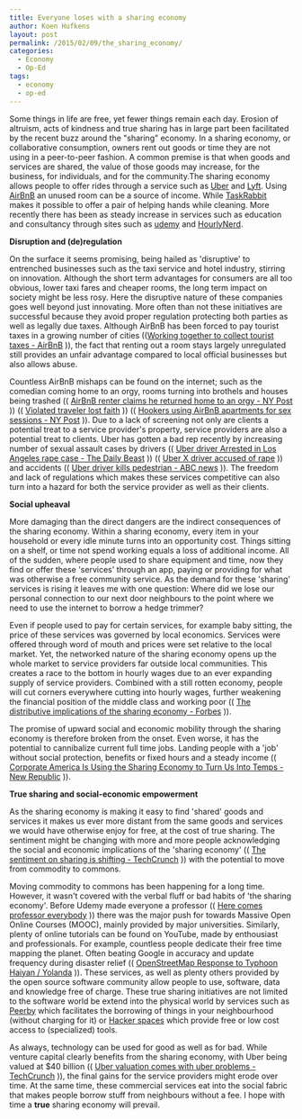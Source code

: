 ```yaml
---
title: Everyone loses with a sharing economy
author: Koen Hufkens
layout: post
permalink: /2015/02/09/the_sharing_economy/
categories:
  - Economy
  - Op-Ed
tags:
  - economy
  - op-ed
---
```

Some things in life are free, yet fewer things remain each day. Erosion of altruism, acts of kindness and true sharing has in large part been facilitated by the recent buzz around the "sharing" economy. In a sharing economy, or collaborative consumption, owners rent out goods or time they are not using in a peer-to-peer fashion. A common premise is that when goods and services are shared, the value of those goods may increase, for the business, for individuals, and for the community.The sharing economy allows people to offer rides through a service such as <a href="https://www.uber.com/">Uber</a> and <a href="https://www.lyft.com/">Lyft</a>. Using <a href="https://www.airbnb.com/">AirBnB</a> an unused room can be a source of income. While <a href="https://www.taskrabbit.com/">TaskRabbit</a> makes it possible to offer a pair of helping hands while cleaning. More recently there has been as steady increase in services such as education and consultancy through sites such as <a href="https://www.udemy.com/">udemy</a> and <a href="https://hourlynerd.com/">HourlyNerd</a>.

<strong>Disruption and (de)regulation</strong>

On the surface it seems promising, being hailed as 'disruptive' to entrenched businesses such as the taxi service and hotel industry, stirring on innovation. Although the short term advantages for consumers are all too obvious, lower taxi fares and cheaper rooms, the long term impact on society might be less rosy. Here the disruptive nature of these companies goes well beyond just innovating. More often than not these initiatives are successful because they avoid proper regulation protecting both parties as well as legally due taxes. Although AirBnB has been forced to pay tourist taxes in a growing number of cities ((<a href="http://publicpolicy.airbnb.com/working-together-collect-remit-washington-d-c-chicago-illinois/">Working together to collect tourist taxes - AirBnB</a> )), the fact that renting out a room stays largely unregulated still provides an unfair advantage compared to local official businesses but also allows abuse.

Countless AirBnB mishaps can be found on the internet; such as the comedian coming home to an orgy, rooms turning into brothels and houses being trashed (( <a href="http://nypost.com/2014/03/17/airbnb-renter-claims-he-returned-home-to-an-orgy/">AirBnB renter claims he returned home to an orgy - NY Post</a> )) (( <a href="http://ejroundtheworld.blogspot.com/2011/06/violated-travelers-lost-faith-difficult.html">Violated traveler lost faith</a> )) (( <a href="http://nypost.com/2014/04/14/hookers-using-airbnb-to-use-apartments-for-sex-sessions/">Hookers using AirBnB apartments for sex sessions - NY Post</a> )). Due to a lack of screening not only are clients a potential treat to a service provider's property, service providers are also a potential treat to clients. Uber has gotten a bad rep recently by increasing number of sexual assault cases by drivers (( <a href="http://www.thedailybeast.com/articles/2014/06/04/more-bad-news-for-uber-driver-arrested-in-los-angeles-rape-case.html">Uber driver Arrested in Los Angeles rape case - The Daily Beast</a> )) (( <a href="http://abc7chicago.com/news/uber-x-driver-accused-of-rape-shared-profile-with-wife-/455063/">Uber X driver accused of rape</a> )) and accidents (( <a href="http://abc7news.com/archive/9377925/">Uber driver kills pedestrian - ABC news</a> )). The freedom and lack of regulations which makes these services competitive can also turn into a hazard for both the service provider as well as their clients.

<strong>Social upheaval</strong>

More damaging than the direct dangers are the indirect consequences of the sharing economy. Within a sharing economy, every item in your household or every idle minute turns into an opportunity cost. Things sitting on a shelf, or time not spend working equals a loss of additional income. All of the sudden, where people used to share equipment and time, now they find or offer these 'services' through an app, paying or providing for what was otherwise a free community service. As the demand for these 'sharing' services is rising it leaves me with one question: Where did we lose our personal connection to our next door neighbours to the point where we need to use the internet to borrow a hedge trimmer?

Even if people used to pay for certain services, for example baby sitting, the price of these services was governed by local economics. Services were offered through word of mouth and prices were set relative to the local market. Yet, the networked nature of the sharing economy opens up the whole market to service providers far outside local communities. This creates a race to the bottom in hourly wages due to an ever expanding supply of service providers. Combined with a still rotten economy, people will cut corners everywhere cutting into hourly wages, further weakening the financial position of the middle class and working poor (( <a href="http://www.forbes.com/sites/pascalemmanuelgobry/2014/04/09/the-distributive-implications-of-the-sharing-economy/">The distributive implications of the sharing economy - Forbes</a> )).

The promise of upward social and economic mobility through the sharing economy is therefore broken from the onset. Even worse, it has the potential to cannibalize current full time jobs. Landing people with a 'job' without social protection, benefits or fixed hours and a steady income (( <a href="http://www.newrepublic.com/article/120378/wonolo-temp-worker-app-shows-scary-future-sharing-economy">Corporate America Is Using the Sharing Economy to Turn Us Into Temps - New Republic</a> )).

<strong>True sharing and social-economic empowerment</strong>

As the sharing economy is making it easy to find 'shared' goods and services it makes us ever more distant from the same goods and services we would have otherwise enjoy for free, at the cost of true sharing. The sentiment might be changing with more and more people acknowledging the social and economic implications of the 'sharing economy' (( <a href="http://techcrunch.com/2015/01/15/the-sentiment-on-sharing-is-shifting/?ncid=rss">The sentiment on sharing is shifting - TechCrunch</a> )) with the potential to move from commodity to commons.

Moving commodity to commons has been happening for a long time. However, it wasn't covered with the verbal fluff or bad habits of 'the sharing economy'. Before Udemy made everyone a professor (( <a href="https://chronicle.com/article/Here-Comes-Professor-Everybody/151445/?key=G29yIVFpYnEVZHs3YzpDYT1SOCA7ZkJ7a3IdaXR4blxcEA==">Here comes professor everybody</a> )) there was the major push for towards Massive Open Online Courses (MOOC), mainly provided by major universities. Similarly, plenty of online tutorials can be found on YouTube, made by enthousiast and professionals. For example, countless people dedicate their free time mapping the planet. Often beating Google in accuracy and update frequency during disaster relief (( <a href="http://hot.openstreetmap.org/updates/2013-11-17_r%C3%A9ponse_dopenstreetmap_au_typhon_haiyan_yolanda">OpenStreetMap Response to Typhoon Haiyan / Yolanda</a> )). These services, as well as plenty others provided by the open source software community allow people to use, software, data and knowledge free of charge. These true sharing initiatives are not limited to the software world be extend into the physical world by services such as <a href="https://www.peerby.com/">Peerby</a> which facilitates the borrowing of things in your neighbourhood (without charging for it) or <a href="http://hackerspaces.org/wiki/">Hacker spaces</a> which provide free or low cost access to (specialized) tools.

As always, technology can be used for good as well as for bad. While venture capital clearly benefits from the sharing economy, with Uber being valued at $40 billion (( <a href="http://techcrunch.com/2014/12/16/an-uber-valuation-comes-with-uber-problems/">Uber valuation comes with uber problems - TechCrunch</a> )), the final gains for the service providers might erode over time. At the same time, these commercial services eat into the social fabric that makes people borrow stuff from neighbours without a fee. I hope with time a <strong>true</strong> sharing economy will prevail.

&nbsp;